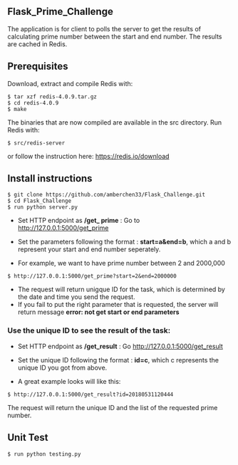 ## Flask_Prime_Challenge
The application is for client to polls the server to get the results of calculating prime number between the start and end number. The results are cached in Redis. 

## Prerequisites

Download, extract and compile Redis with:

```$ wget http://download.redis.io/releases/redis-4.0.9.tar.gz
$ tar xzf redis-4.0.9.tar.gz
$ cd redis-4.0.9
$ make
```

The binaries that are now compiled are available in the src directory. Run Redis with:

```
$ src/redis-server
```
or follow the instruction here:
https://redis.io/download


## Install instructions
```
$ git clone https://github.com/amberchen33/Flask_Challenge.git
$ cd Flask_Challenge
$ run python server.py
```

* Set HTTP endpoint as **/get_ prime** : Go to http://127.0.0.1:5000/get_prime  
* Set the parameters following the format :
**start=a&end=b**, which a and b represent your start and end number seperately. 

* For example, we want to have prime number between 2 and 2000,000
```
$ http://127.0.0.1:5000/get_prime?start=2&end=2000000
```

* The request will return unigque ID for the task, which is determined by the date and time you send the request.
* If you fail to put the right parameter that is requested, the server will return message **error: not get start or end parameters**

### Use the unique ID to see the result of the task:
* Set HTTP endpoint as **/get_result** : Go http://127.0.0.1:5000/get_result
* Set the unique ID following the format :
**id=c**, which c represents the unique ID you got from above.

* A great example looks will like this:
```
$ http://127.0.0.1:5000/get_result?id=20180531120444
```
The request will return the unique ID and the list of the requested prime number.

## Unit Test
```
$ run python testing.py
```



